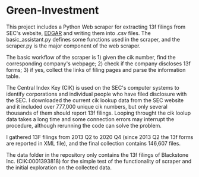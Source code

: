 # Green-Investment
This project includes a Python Web scraper for extracting 13f filings from SEC's website, [EDGAR](https://www.sec.gov/edgar/search-and-access) and writing them into .csv files. The basic_assistant.py defines some functions used in the scraper, and the scraper.py is the major component of the web scraper.

The basic workflow of the scraper is 1) given the cik number, find the corresponding company's webpage; 2) check if the company discloses 13f forms; 3) if yes, collect the links of filing pages and parse the information table. 

The Central Index Key (CIK) is used on the SEC's computer systems to identify corporations and individual people who have filed disclosure with the SEC. I downloaded the current cik lookup data from the SEC website and it included over 777,000 unique cik numbers, but only several thousands of them should report 13f filings. Looping throught the cik loolup data takes a long time and some connection errors may interrupt the procedure, although rerunning the code can solve the problem.

I gathered 13F filings from 2013 Q2 to 2020 Q4 (since 2013 Q2 the 13f forms are reported in XML file), and the final collection contains 146,607 files.

The data folder in the repository only contains the 13f filings of Blackstone Inc. (CIK:0001393818) for the simple test of the functionality of scraper and the initial exploration on the collected data.
